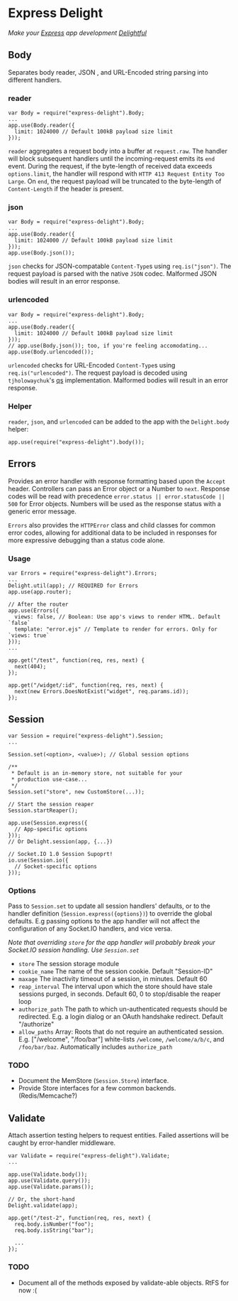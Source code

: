 Express Delight
===============
_Make your [Express](http://expressjs.com/) app
development [Delightful](https://www.youtube.com/watch?v=00rshDuel34)_

## Body
Separates body reader, JSON , and URL-Encoded string parsing into different handlers.

### reader
```
var Body = require("express-delight").Body;
...
app.use(Body.reader({
  limit: 1024000 // Default 100kB payload size limit
}));
```
`reader` aggregates a request body into a buffer at `request.raw`. The handler
will block subsequent handlers until the incoming-request emits its `end` event.
During the request, if the byte-length of received data exceeds `options.limit`,
the handler will respond with `HTTP 413 Request Entity Too Large`. On `end`, the
request payload will be truncated to the byte-length of `Content-Length` if
the header is present.

### json
```
var Body = require("express-delight").Body;
...
app.use(Body.reader({
  limit: 1024000 // Default 100kB payload size limit
}));
app.use(Body.json());
```
`json` checks for JSON-compatable `Content-Type`s using `req.is("json")`.
The request payload is parsed with the native `JSON` codec. Malformed
JSON bodies will result in an error response.

### urlencoded
```
var Body = require("express-delight").Body;
...
app.use(Body.reader({
  limit: 1024000 // Default 100kB payload size limit
}));
// app.use(Body.json()); too, if you're feeling accomodating...
app.use(Body.urlencoded());
```
`urlencoded` checks for URL-Encoded `Content-Type`s using `req.is("urlencoded")`.
The request payload is decoded using `tjholowaychuk`'s [qs](https://www.npmjs.org/package/qs)
implementation. Malformed bodies will result in an error response.

### Helper
`reader`, `json`, and `urlencoded` can be added to the app with the
`Delight.body` helper:
```
app.use(require("express-delight").body());
```

## Errors
Provides an error handler with response formatting based upon the `Accept`
header. Controllers can pass an Error object or a Number to `next`. Response
codes will be read with precedence `error.status || error.statusCode || 500`
for Error objects. Numbers will be used as the response status with a generic
error message.

`Errors` also provides the `HTTPError` class and child classes for common error
codes, allowing for additional data to be included in responses for more
expressive debugging than a status code alone.

### Usage
```
var Errors = require("express-delight").Errors;
...
Delight.util(app); // REQUIRED for Errors
app.use(app.router);

// After the router
app.use(Errors({
  views: false, // Boolean: Use app's views to render HTML. Default `false`
  template: "error.ejs" // Template to render for errors. Only for `views: true`
}));
...

app.get("/test", function(req, res, next) {
  next(404);
});

app.get("/widget/:id", function(req, res, next) {
  next(new Errors.DoesNotExist("widget", req.params.id));
});
```

## Session
```
var Session = require("express-delight").Session;
...

Session.set(<option>, <value>); // Global session options

/**
 * Default is an in-memory store, not suitable for your
 * production use-case...
 */
Session.set("store", new CustomStore(...));

// Start the session reaper
Session.startReaper();

app.use(Session.express({
  // App-specific options
}));
// Or Delight.session(app, {...})

// Socket.IO 1.0 Session Supoprt!
io.use(Session.io({
  // Socket-specific options
}));
```

### Options
Pass to `Session.set` to update all session handlers' defaults, or to the
handler definition (`Session.express({options})`) to override the global
defaults. E.g passing options to the app handler will not affect the
configuration of any Socket.IO handlers, and vice versa.

_Note that overriding `store` for the app handler will probably break your
Socket.IO session handling. Use `Session.set`_

* `store` The session storage module
* `cookie_name` The name of the session cookie. Default "Session-ID"
* `maxage` The inactivity timeout of a session, in minutes. Default 60
* `reap_interval` The interval upon which the store should have stale
  sessions purged, in seconds. Default 60, 0 to stop/disable the reaper loop
* `authorize_path` The path to which un-authenticated requests should be redirected.
   E.g. a login dialog or an OAuth handshake redirect. Default "/authorize"
* `allow_paths` Array: Roots that do not require an authenticated session.
  E.g. ["/welcome", "/foo/bar"] white-lists `/welcome`, `/welcome/a/b/c`,
  and `/foo/bar/baz`. Automatically includes `authorize_path`

### TODO
* Document the MemStore (`Session.Store`) interface.
* Provide Store interfaces for a few common backends. (Redis/Memcache?)

## Validate
Attach assertion testing helpers to request entities. Failed assertions will be caught
by error-handler middleware.
```
var Validate = require("express-delight").Validate;
...

app.use(Validate.body());
app.use(Validate.query());
app.use(Validate.params());

// Or, the short-hand
Delight.validate(app);

app.get("/test-2", function(req, res, next) {
  req.body.isNumber("foo");
  req.body.isString("bar");

  ...
});
```

### TODO
* Document all of the methods exposed by validate-able objects. RtFS for now :(
